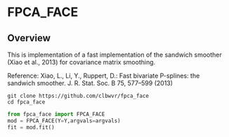 # FPCA_FACE

## Overview
This is implementation of a fast implementation of the sandwich smoother (Xiao et al., 2013) for covariance matrix smoothing.

Reference:
Xiao, L., Li, Y., Ruppert, D.: Fast bivariate P-splines: the sandwich smoother. J. R. Stat. Soc. B 75, 577–599 (2013)


```
git clone https://github.com/clbwvr/fpca_face
cd fpca_face
```

```py
from fpca_face import FPCA_FACE
mod = FPCA_FACE(Y=Y,argvals=argvals)
fit = mod.fit()
```

